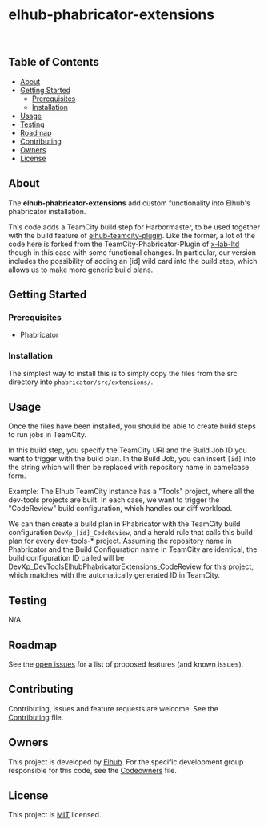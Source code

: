# elhub-phabricator-extensions

[<img src="https://img.shields.io/badge/repo-github-blue" alt="">](https://github.com/elhub/devxp-elhub-phabricator-extensions)
[<img src="https://img.shields.io/badge/issues-jira-orange" alt="">](https://jira.elhub.cloud/issues/?jql=project%20%3D%20%22Team%20Dev%22%20AND%20component%20%3D%20devxp-elhub-phabricator-extensions%20AND%20status%20!%3D%20Done)
[<img src="https://teamcity.elhub.cloud/app/rest/builds/buildType:(id:DevXp_DevXpElhubPhabricatorExtensions_PublishDocs)/statusIcon" alt="">](https://teamcity.elhub.cloud/project/DevXp_DevXpElhubPhabricatorExtensions?mode=builds#all-projects)
[<img src="https://sonar.elhub.cloud/api/project_badges/measure?project=no.elhub.devxp%3Adevxp-elhub-phabricator-extensions&metric=alert_status" alt="">](https://sonar.elhub.cloud/dashboard?id=no.elhub.devxp%3Adevxp-elhub-phabricator-extensions)
[<img src="https://sonar.elhub.cloud/api/project_badges/measure?project=no.elhub.devxp%3Adevxp-elhub-phabricator-extensions&metric=ncloc" alt="">](https://sonar.elhub.cloud/dashboard?id=no.elhub.devxp%3Adevxp-elhub-phabricator-extensions)
[<img src="https://sonar.elhub.cloud/api/project_badges/measure?project=no.elhub.devxp%3Adevxp-elhub-phabricator-extensions&metric=bugs" alt="">](https://sonar.elhub.cloud/dashboard?id=no.elhub.devxp%3Adevxp-elhub-phabricator-extensions)
[<img src="https://sonar.elhub.cloud/api/project_badges/measure?project=no.elhub.devxp%3Adevxp-elhub-phabricator-extensions&metric=vulnerabilities" alt="">](https://sonar.elhub.cloud/dashboard?id=no.elhub.devxp%3Adevxp-elhub-phabricator-extensions)
[<img src="https://sonar.elhub.cloud/api/project_badges/measure?project=no.elhub.devxp%3Adevxp-elhub-phabricator-extensions&metric=coverage" alt="">](https://sonar.elhub.cloud/dashboard?id=no.elhub.devxp%3Adevxp-elhub-phabricator-extensions)

## Table of Contents

* [About](#about)
* [Getting Started](#getting-started)
  * [Prerequisites](#prerequisites)
  * [Installation](#installation)
* [Usage](#usage)
* [Testing](#testing)
* [Roadmap](#roadmap)
* [Contributing](#contributing)
* [Owners](#owners)
* [License](#license)

## About

The **elhub-phabricator-extensions** add custom functionality into Elhub's phabricator installation.

This code adds a TeamCity build step for Harbormaster, to be used together with the build feature of
[elhub-teamcity-plugin](https://github.com/elhub/devxp-elhub-teamcity-plugin). Like the former, a lot
of the code here is forked from the TeamCity-Phabricator-Plugin of
[x-lab-ltd](https://github.com/x-lab-ltd/Teamcity-Phabricator-Plugin) though in this case with some functional
changes. In particular, our version includes the possibility of adding an [id] wild card into the build step,
which allows us to make more generic build plans.

## Getting Started

### Prerequisites

* Phabricator

### Installation

The simplest way to install this is to simply copy the files from the src directory into
`phabricator/src/extensions/`. 

## Usage

Once the files have been installed, you should be able to create build steps to run jobs in TeamCity.

In this build step, you specify the TeamCity URI and the Build Job ID you want to trigger with the build plan.
In the Build Job, you can insert `[id]` into the string which will then be replaced with repository name in
camelcase form.

Example:
The Elhub TeamCity instance has a "Tools" project, where all the dev-tools projects are built. In each case, we
want to trigger the "CodeReview" build configuration, which handles our diff workload.

We can then create a build plan in Phabricator with the TeamCity build configuration
`DevXp_[id]_CodeReview`, and a herald rule that calls this build plan for every dev-tools-* project. Assuming
the repository name in Phabricator and the Build Configuration name in TeamCity are identical, the build 
configuration ID called will be DevXp_DevToolsElhubPhabricatorExtensions_CodeReview for this project, which
matches with the automatically generated ID in TeamCity.

## Testing

N/A

## Roadmap

See the [open issues](https://jira.elhub.cloud/issues/?jql=project%20%3D%20TD%20AND%20component%20%3D%20elhub-phabricator-extensions%20AND%20resolution%20%3D%20Unresolved) for a list of proposed features (and known issues).

## Contributing

Contributing, issues and feature requests are welcome. See the
[Contributing](https://github.com/elhub/devxp-elhub-phabricator-extensions/blob/main/CONTRIBUTING.md) file.

## Owners

This project is developed by [Elhub](https://elhub.no). For the specific development group responsible for this
code, see the [Codeowners](https://github.com/elhub/devxp-elhub-phabricator-extensions/blob/main/CODEOWNERS) file.

## License

This project is [MIT](https://github.com/elhub/devxp-elhub-phabricator-extensions/blob/main/LICENSE.md) licensed.
